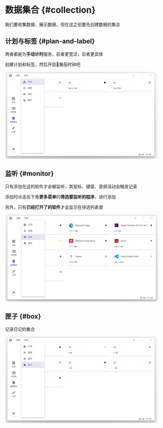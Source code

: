 # 数据集合 {#collection}

我们要收集数据、展示数据，但在这之前要先创建数据的集合

## 计划与标签 {#plan-and-label}

两者都是为**手动计时**服务，前者更宽泛，后者更具体

创建计划和标签，然后开启🍅番茄时钟吧

![](../..//public/assets/zh/collection/plan-and-label.png)


## 监听 {#monitor}

只有添加在这的软件才会被监听，其鼠标、键盘、音频活动会触发记录

添加时点击左下角**更多菜单**的**筛选要监听的程序**，进行添加

另外，只有**已经打开了的软件**才会显示在待选列表里

![](../..//public/assets/zh/collection/monitor.png)

## 匣子 {#box}

记录日记的集合

![](../..//public/assets/zh/collection/box.png)
